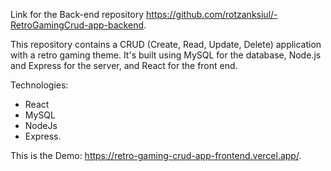 Link for the Back-end repository https://github.com/rotzanksiul/-RetroGamingCrud-app-backend.

This repository contains a CRUD (Create, Read, Update, Delete) application with a retro gaming theme. It's built using MySQL for the database, Node.js and Express for the server, and React for the front end. 

Technologies:

- React
- MySQL
- NodeJs
- Express. 

This is the Demo:
https://retro-gaming-crud-app-frontend.vercel.app/.
